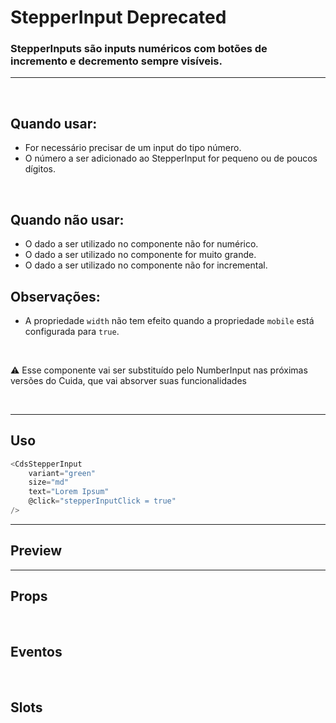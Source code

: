 # StepperInput <Badge type="danger">Deprecated</Badge>

### StepperInputs são inputs numéricos com botões de incremento e decremento sempre visíveis.
---
<br>

## Quando usar:
- For necessário precisar de um input do tipo número.
- O número a ser adicionado ao StepperInput for pequeno ou de poucos dígitos.

<br>

## Quando não usar:
- O dado a ser utilizado no componente não for numérico.
- O dado a ser utilizado  no componente for muito grande.
- O dado a ser utilizado no componente não for incremental.

## Observações:
- A propriedade `width` não tem efeito quando a propriedade `mobile` está configurada para `true`.

<br>

⚠️ Esse componente vai ser substituído pelo NumberInput nas próximas versões do Cuida,
que vai absorver suas funcionalidades

<br>

---

## Uso

```js
<CdsStepperInput
	variant="green"
	size="md"
	text="Lorem Ipsum"
	@click="stepperInputClick = true"
/>
```

---

## Preview

<PreviewBuilder
	:args
	component="CdsStepperInput"
	:events
/>

---

## Props

<APITable
	name="CdsStepperInput"
	section="props"
/>
<br>

## Eventos

<APITable
	name="CdsStepperInput"
	section="events"
/>
<br>

## Slots

<APITable
	name="CdsStepperInput"
	section="slots"
/>

<script setup>
import { ref } from 'vue';
import CdsStepperInput from '@/components/StepperInput.vue';

const events = [
	'invalid-number',
	'step-out-of-bounds',
	'update:modelValue'
];

const args = ref({
	mobile: false,
	step: 1,
	disabled: false,
	required: true,
	fluid: false,
	suffix: '',
});
</script>
